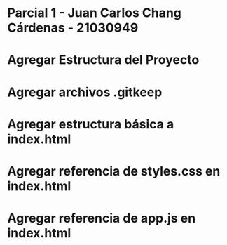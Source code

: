 # Parcial 1 - Juan Carlos Chang Cárdenas - 21030949
# Agregar Estructura del Proyecto
# Agregar archivos .gitkeep
# Agregar estructura básica a index.html
# Agregar referencia de styles.css en index.html
# Agregar referencia de app.js en index.html
